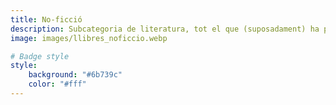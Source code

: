 ```yaml
---
title: No-ficció
description: Subcategoria de literatura, tot el que (suposadament) ha passat va aquí.
image: images/llibres_noficcio.webp

# Badge style
style:
    background: "#6b739c"
    color: "#fff"
---
```


